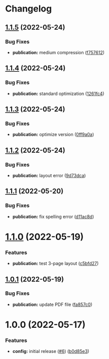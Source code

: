 # Changelog

## [1.1.5](https://github.com/American-Technion-Society/publications/compare/v1.1.4...v1.1.5) (2022-05-24)


### Bug Fixes

* **publication:** medium compression ([f757612](https://github.com/American-Technion-Society/publications/commit/f757612b49332ac2e4e2b89c4c0e23ab351c5b3d))

## [1.1.4](https://github.com/American-Technion-Society/publications/compare/v1.1.3...v1.1.4) (2022-05-24)


### Bug Fixes

* **publication:** standard optimization ([1261fc4](https://github.com/American-Technion-Society/publications/commit/1261fc498aaa04fe7564c7ebfc5ce18b885e5c29))

## [1.1.3](https://github.com/American-Technion-Society/publications/compare/v1.1.2...v1.1.3) (2022-05-24)


### Bug Fixes

* **publication:** optimize version ([0ff9a0a](https://github.com/American-Technion-Society/publications/commit/0ff9a0ade2509c1609f0dd6abdcaa2a36e3c5c5a))

## [1.1.2](https://github.com/American-Technion-Society/publications/compare/v1.1.1...v1.1.2) (2022-05-24)


### Bug Fixes

* **publication:** layout error ([9d73dca](https://github.com/American-Technion-Society/publications/commit/9d73dcadb353e254e3caf204ab8b901719a0ef2c))

## [1.1.1](https://github.com/American-Technion-Society/publications/compare/v1.1.0...v1.1.1) (2022-05-20)


### Bug Fixes

* **publication:** fix spelling error ([d11ac8d](https://github.com/American-Technion-Society/publications/commit/d11ac8d43a7945305b46cde733886ddfd6f9748e))

# [1.1.0](https://github.com/American-Technion-Society/publications/compare/v1.0.1...v1.1.0) (2022-05-19)


### Features

* **publication:** test 3-page layout ([c5bfd27](https://github.com/American-Technion-Society/publications/commit/c5bfd27bd6b61ad5f26b8a990422fab0c7101d47))

## [1.0.1](https://github.com/American-Technion-Society/publications/compare/v1.0.0...v1.0.1) (2022-05-19)


### Bug Fixes

* **publication:** update PDF file ([fa857c0](https://github.com/American-Technion-Society/publications/commit/fa857c062cdd5f7b73e295536f780c1e9de28afb))

# 1.0.0 (2022-05-17)


### Features

* **config:** initial release ([#6](https://github.com/American-Technion-Society/publications/issues/6)) ([b0d85e3](https://github.com/American-Technion-Society/publications/commit/b0d85e3e350c69697fd635402f27a1bbfcf97bd1))
